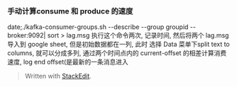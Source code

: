 ### 手动计算consume 和 produce 的速度
date;./kafka-consumer-groups.sh --describe --group groupid  --broker:9092| sort > lag.msg
执行这个命令两次, 记录时间, 然后将两个 lag.msg 导入到 google sheet, 但是初始数据都在一列, 此时 选择 Data 菜单下split text to columns, 就可以分成多列, 通过两个时间点内的 current-offset 的相差计算消费速度, log end offset(是最新的一条消息进入


> Written with [StackEdit](https://stackedit.io/).
<!--stackedit_data:
eyJoaXN0b3J5IjpbOTY5NjE3MDU2XX0=
-->